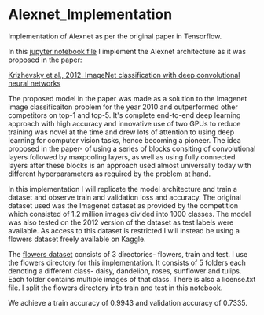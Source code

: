 # Alexnet_Implementation
Implementation of Alexnet as per the original paper in Tensorflow.

In this [jupyter notebook file](https://github.com/archit-lahiri/Alexnet_Implementation/blob/main/alexnet.ipynb)  I implement the Alexnet architecture as it was proposed in the paper:

[Krizhevsky et al., 2012. ImageNet classification with deep convolutional neural networks](https://proceedings.neurips.cc/paper/4824-imagenet-classification-with-deep-convolutional-neural-networks.pdf)

The proposed model in the paper was made as a solution to the Imagenet image classificaiton problem for the year 2010 and outperformed other competitors on top-1 and top-5. It's complete end-to-end deep learning approach with high accuracy and innovative use of two GPUs to reduce training was novel at the time and drew lots of attention to using deep learning for computer vision tasks, hence becoming a pioneer. The idea proposed in the paper- of using a series of blocks consiting of convolutional layers followed by maxpooling layers, as well as using fully connected layers after these blocks is an approach used almost universally today with different hyperparameters as required by the problem at hand.

In this implementation I will replicate the model architecture and train a dataset and observe train and validation loss and accuracy. The original dataset used was the Imagenet dataset as provided by the competition which consisted of 1.2 million images divided into 1000 classes. The model was also tested on the 2012 version of the dataset as test labels were available. As access to this dataset is restricted I will instead be using a flowers dataset freely available on Kaggle. 

The [flowers dataset](https://www.kaggle.com/datasets/yingyingkan/alexnet) consists of 3 directories- flowers, train and test. I use the flowers directory for this implementation. It consists of 5 folders each denoting a different class- daisy, dandelion, roses, sunflower and tulips. Each folder contains multiple images of that class. There is also a license.txt file.  I split the flowers directory into train and test in this [notebook](https://github.com/archit-lahiri/Alexnet_Implementation/blob/main/alexnet.ipynb).

We achieve a train accuracy of 0.9943 and validation accuracy of 0.7335. 
